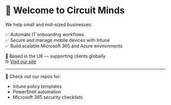 # 👋 Welcome to Circuit Minds

We help small and mid-sized businesses:

✅ Automate IT onboarding workflows  
✅ Secure and manage mobile devices with Intune  
✅ Build scalable Microsoft 365 and Azure environments

📍 Based in the UK — supporting clients globally  
🌐 [Visit our site](https://www.circuitminds.co.uk)

---

🔧 Check out our repos for:
- Intune policy templates
- PowerShell automation
- Microsoft 365 security checklists
